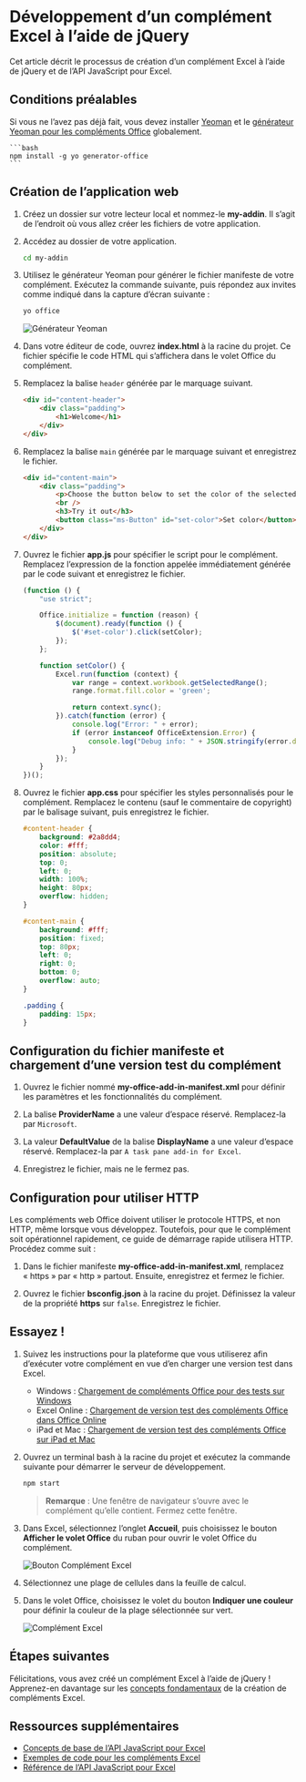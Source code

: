 # <a name="build-an-excel-add-in-using-jquery"></a>Développement d’un complément Excel à l’aide de jQuery

Cet article décrit le processus de création d’un complément Excel à l’aide de jQuery et de l’API JavaScript pour Excel.

## <a name="prerequisites"></a>Conditions préalables

Si vous ne l’avez pas déjà fait, vous devez installer [Yeoman](https://github.com/yeoman/yo) et le [générateur Yeoman pour les compléments Office](https://github.com/OfficeDev/generator-office) globalement.

    ```bash
    npm install -g yo generator-office
    ```

## <a name="create-the-web-app"></a>Création de l’application web

1. Créez un dossier sur votre lecteur local et nommez-le **my-addin**. Il s’agit de l’endroit où vous allez créer les fichiers de votre application.

2. Accédez au dossier de votre application.

    ```bash
    cd my-addin
    ```

3. Utilisez le générateur Yeoman pour générer le fichier manifeste de votre complément. Exécutez la commande suivante, puis répondez aux invites comme indiqué dans la capture d’écran suivante :

    ```bash
    yo office
    ```
    ![Générateur Yeoman](../images/yo-office-jquery.png)


4. Dans votre éditeur de code, ouvrez **index.html** à la racine du projet. Ce fichier spécifie le code HTML qui s’affichera dans le volet Office du complément. 
 
5. Remplacez la balise `header` générée par le marquage suivant.
 
    ```html
    <div id="content-header">
        <div class="padding">
            <h1>Welcome</h1>
        </div>
    </div>
    ```

6. Remplacez la balise `main` générée par le marquage suivant et enregistrez le fichier.

    ```html
    <div id="content-main">
        <div class="padding">
            <p>Choose the button below to set the color of the selected range to green.</p>
            <br />
            <h3>Try it out</h3>
            <button class="ms-Button" id="set-color">Set color</button>
        </div>
    </div>
    ```

7. Ouvrez le fichier **app.js** pour spécifier le script pour le complément. Remplacez l’expression de la fonction appelée immédiatement générée par le code suivant et enregistrez le fichier.

    ```js
    (function () {
        "use strict";

        Office.initialize = function (reason) {
            $(document).ready(function () {
                $('#set-color').click(setColor);
            });
        };

        function setColor() {
            Excel.run(function (context) {
                var range = context.workbook.getSelectedRange();
                range.format.fill.color = 'green';

                return context.sync();
            }).catch(function (error) {
                console.log("Error: " + error);
                if (error instanceof OfficeExtension.Error) {
                    console.log("Debug info: " + JSON.stringify(error.debugInfo));
                }
            });
        }
    })();
    ```

8. Ouvrez le fichier **app.css** pour spécifier les styles personnalisés pour le complément. Remplacez le contenu (sauf le commentaire de copyright) par le balisage suivant, puis enregistrez le fichier.

    ```css
    #content-header {
        background: #2a8dd4;
        color: #fff;
        position: absolute;
        top: 0;
        left: 0;
        width: 100%;
        height: 80px; 
        overflow: hidden;
    }

    #content-main {
        background: #fff;
        position: fixed;
        top: 80px;
        left: 0;
        right: 0;
        bottom: 0;
        overflow: auto; 
    }

    .padding {
        padding: 15px;
    }
    ```

## <a name="configure-the-manifest-file-and-sideload-the-add-in"></a>Configuration du fichier manifeste et chargement d’une version test du complément

1. Ouvrez le fichier nommé **my-office-add-in-manifest.xml** pour définir les paramètres et les fonctionnalités du complément. 

2. La balise **ProviderName** a une valeur d’espace réservé. Remplacez-la par `Microsoft`.

3. La valeur **DefaultValue** de la balise **DisplayName** a une valeur d’espace réservé. Remplacez-la par `A task pane add-in for Excel`. 

4. Enregistrez le fichier, mais ne le fermez pas.

## <a name="configure-to-use-http"></a>Configuration pour utiliser HTTP

Les compléments web Office doivent utiliser le protocole HTTPS, et non HTTP, même lorsque vous développez. Toutefois, pour que le complément soit opérationnel rapidement, ce guide de démarrage rapide utilisera HTTP. Procédez comme suit :

1. Dans le fichier manifeste **my-office-add-in-manifest.xml**, remplacez « https » par « http » partout. Ensuite, enregistrez et fermez le fichier.

2. Ouvrez le fichier **bsconfig.json** à la racine du projet. Définissez la valeur de la propriété **https** sur `false`. Enregistrez le fichier.


## <a name="try-it-out"></a>Essayez !

1. Suivez les instructions pour la plateforme que vous utiliserez afin d’exécuter votre complément en vue d’en charger une version test dans Excel.

    - Windows : [Chargement de compléments Office pour des tests sur Windows](../testing/create-a-network-shared-folder-catalog-for-task-pane-and-content-add-ins.md)
    - Excel Online : [Chargement de version test des compléments Office dans Office Online](../testing/sideload-office-add-ins-for-testing.md#sideload-an-office-add-in-on-office-online)
    - iPad et Mac : [Chargement de version test des compléments Office sur iPad et Mac](../testing/sideload-an-office-add-in-on-ipad-and-mac.md)

2. Ouvrez un terminal bash à la racine du projet et exécutez la commande suivante pour démarrer le serveur de développement.

    ```bash
    npm start
    ```

   > **Remarque** : Une fenêtre de navigateur s’ouvre avec le complément qu’elle contient. Fermez cette fenêtre.

3. Dans Excel, sélectionnez l’onglet **Accueil**, puis choisissez le bouton **Afficher le volet Office** du ruban pour ouvrir le volet Office du complément.

    ![Bouton Complément Excel](../images/excel_quickstart_addin_2a.png)

4. Sélectionnez une plage de cellules dans la feuille de calcul.

5. Dans le volet Office, choisissez le volet du bouton **Indiquer une couleur** pour définir la couleur de la plage sélectionnée sur vert.

    ![Complément Excel](../images/excel_quickstart_addin_2b.png)

## <a name="next-steps"></a>Étapes suivantes

Félicitations, vous avez créé un complément Excel à l’aide de jQuery ! Apprenez-en davantage sur les [concepts fondamentaux](excel-add-ins-core-concepts.md) de la création de compléments Excel.

## <a name="additional-resources"></a>Ressources supplémentaires

* [Concepts de base de l’API JavaScript pour Excel](excel-add-ins-core-concepts.md)
* [Exemples de code pour les compléments Excel](http://dev.office.com/code-samples#?filters=excel,office%20add-ins)
* [Référence de l’API JavaScript pour Excel](../../reference/excel/excel-add-ins-reference-overview.md)
